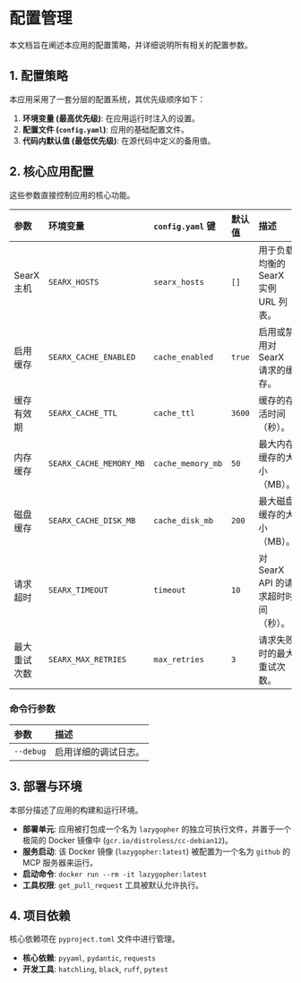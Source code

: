 # 配置管理

本文档旨在阐述本应用的配置策略，并详细说明所有相关的配置参数。

## 1. 配置策略

本应用采用了一套分层的配置系统，其优先级顺序如下：

1.  **环境变量 (最高优先级)**: 在应用运行时注入的设置。
2.  **配置文件 (`config.yaml`)**: 应用的基础配置文件。
3.  **代码内默认值 (最低优先级)**: 在源代码中定义的备用值。

## 2. 核心应用配置

这些参数直接控制应用的核心功能。

| 参数         | 环境变量                | `config.yaml` 键  | 默认值 | 描述                                 |
| :----------- | :---------------------- | :---------------- | :----- | :----------------------------------- |
| SearX 主机   | `SEARX_HOSTS`           | `searx_hosts`     | `[]`   | 用于负载均衡的 SearX 实例 URL 列表。 |
| 启用缓存     | `SEARX_CACHE_ENABLED`   | `cache_enabled`   | `true` | 启用或禁用对 SearX 请求的缓存。      |
| 缓存有效期   | `SEARX_CACHE_TTL`       | `cache_ttl`       | `3600` | 缓存的存活时间（秒）。               |
| 内存缓存     | `SEARX_CACHE_MEMORY_MB` | `cache_memory_mb` | `50`   | 最大内存缓存的大小（MB）。           |
| 磁盘缓存     | `SEARX_CACHE_DISK_MB`   | `cache_disk_mb`   | `200`  | 最大磁盘缓存的大小（MB）。           |
| 请求超时     | `SEARX_TIMEOUT`         | `timeout`         | `10`   | 对 SearX API 的请求超时时间（秒）。  |
| 最大重试次数 | `SEARX_MAX_RETRIES`     | `max_retries`     | `3`    | 请求失败时的最大重试次数。           |

### 命令行参数

| 参数      | 描述                 |
| :-------- | :------------------- |
| `--debug` | 启用详细的调试日志。 |

## 3. 部署与环境

本部分描述了应用的构建和运行环境。

- **部署单元**: 应用被打包成一个名为 `lazygopher` 的独立可执行文件，并置于一个极简的 Docker 镜像中 (`gcr.io/distroless/cc-debian12`)。
- **服务启动**: 该 Docker 镜像 (`lazygopher:latest`) 被配置为一个名为 `github` 的 MCP 服务器来运行。
- **启动命令**: `docker run --rm -it lazygopher:latest`
- **工具权限**: `get_pull_request` 工具被默认允许执行。

## 4. 项目依赖

核心依赖项在 `pyproject.toml` 文件中进行管理。

- **核心依赖**: `pyyaml`, `pydantic`, `requests`
- **开发工具**: `hatchling`, `black`, `ruff`, `pytest`
